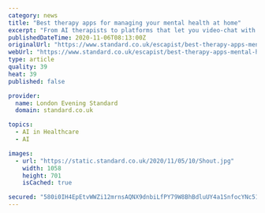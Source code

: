 ```yaml
---
category: news
title: "Best therapy apps for managing your mental health at home"
excerpt: "From AI therapists to platforms that let you video-chat with a professional counsellor, these are the best apps to add to your mental health toolkit"
publishedDateTime: 2020-11-06T08:13:00Z
originalUrl: "https://www.standard.co.uk/escapist/best-therapy-apps-mental-health-home-2020-b43956.html"
webUrl: "https://www.standard.co.uk/escapist/best-therapy-apps-mental-health-home-2020-b43956.html"
type: article
quality: 39
heat: 39
published: false

provider:
  name: London Evening Standard
  domain: standard.co.uk

topics:
  - AI in Healthcare
  - AI

images:
  - url: "https://static.standard.co.uk/2020/11/05/10/Shout.jpg"
    width: 1058
    height: 701
    isCached: true

secured: "580i0IH4EpEtvWWZi12mrnsAQNX9dnbiLfPY79W8BhBdluUY4a1SnfocYNc5101rg6POPtVSmwTp1lkyveeYF2nyQsRBsoSI4v9Ffkf2kDVET2GUOUOAATB2C/ZDA10hBdgqlr/av0AT7p+FCd3LmLg0/8ugXTE8APBBeCUmAtiFG+JujGYcGkMtnA29mTvEjnCzNhiTbndgeuvhgb4shTdVRyCiJ/lFom2jrlTfW3gkZdPL4KPsjDfeT53Jbd9VqidbGi4Sy/Asnrdn0EQOoj1+gMJH0C6H2t1mPAd7s8siU0RE1T+aUoHLunrUAnuHvQjg+p7aeEAYt03evif42JFah9MfARG7gepIoSX8AYo=;KkqYIju22KuNLfMydgXMEQ=="
---
```


